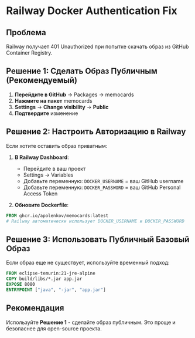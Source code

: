 # Railway Docker Authentication Fix

## Проблема
Railway получает 401 Unauthorized при попытке скачать образ из GitHub Container Registry.

## Решение 1: Сделать Образ Публичным (Рекомендуемый)

1. **Перейдите в GitHub** → Packages → memocards
2. **Нажмите на пакет** memocards
3. **Settings** → **Change visibility** → **Public**
4. **Подтвердите** изменение

## Решение 2: Настроить Авторизацию в Railway

Если хотите оставить образ приватным:

1. **В Railway Dashboard**:
   - Перейдите в ваш проект
   - Settings → Variables
   - Добавьте переменную: `DOCKER_USERNAME` = ваш GitHub username
   - Добавьте переменную: `DOCKER_PASSWORD` = ваш GitHub Personal Access Token

2. **Обновите Dockerfile**:
```dockerfile
FROM ghcr.io/apolenkov/memocards:latest
# Railway автоматически использует DOCKER_USERNAME и DOCKER_PASSWORD
```

## Решение 3: Использовать Публичный Базовый Образ

Если образ еще не существует, используйте временный подход:

```dockerfile
FROM eclipse-temurin:21-jre-alpine
COPY build/libs/*.jar app.jar
EXPOSE 8080
ENTRYPOINT ["java", "-jar", "app.jar"]
```

## Рекомендация
Используйте **Решение 1** - сделайте образ публичным. Это проще и безопаснее для open-source проекта.
